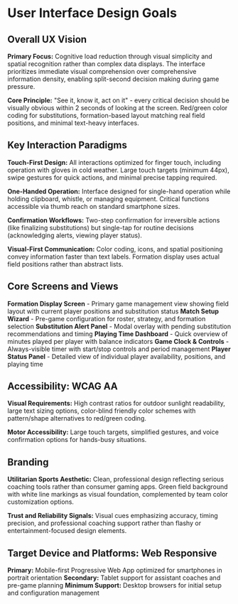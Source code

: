 # User Interface Design Goals

## Overall UX Vision

**Primary Focus:** Cognitive load reduction through visual simplicity and spatial recognition rather than complex data displays. The interface prioritizes immediate visual comprehension over comprehensive information density, enabling split-second decision making during game pressure.

**Core Principle:** "See it, know it, act on it" - every critical decision should be visually obvious within 2 seconds of looking at the screen. Red/green color coding for substitutions, formation-based layout matching real field positions, and minimal text-heavy interfaces.

## Key Interaction Paradigms

**Touch-First Design:** All interactions optimized for finger touch, including operation with gloves in cold weather. Large touch targets (minimum 44px), swipe gestures for quick actions, and minimal precise tapping required.

**One-Handed Operation:** Interface designed for single-hand operation while holding clipboard, whistle, or managing equipment. Critical functions accessible via thumb reach on standard smartphone sizes.

**Confirmation Workflows:** Two-step confirmation for irreversible actions (like finalizing substitutions) but single-tap for routine decisions (acknowledging alerts, viewing player status).

**Visual-First Communication:** Color coding, icons, and spatial positioning convey information faster than text labels. Formation display uses actual field positions rather than abstract lists.

## Core Screens and Views

**Formation Display Screen** - Primary game management view showing field layout with current player positions and substitution status
**Match Setup Wizard** - Pre-game configuration for roster, strategy, and formation selection
**Substitution Alert Panel** - Modal overlay with pending substitution recommendations and timing
**Playing Time Dashboard** - Quick overview of minutes played per player with balance indicators
**Game Clock & Controls** - Always-visible timer with start/stop controls and period management
**Player Status Panel** - Detailed view of individual player availability, positions, and playing time

## Accessibility: WCAG AA

**Visual Requirements:** High contrast ratios for outdoor sunlight readability, large text sizing options, color-blind friendly color schemes with pattern/shape alternatives to red/green coding.

**Motor Accessibility:** Large touch targets, simplified gestures, and voice confirmation options for hands-busy situations.

## Branding

**Utilitarian Sports Aesthetic:** Clean, professional design reflecting serious coaching tools rather than consumer gaming apps. Green field background with white line markings as visual foundation, complemented by team color customization options.

**Trust and Reliability Signals:** Visual cues emphasizing accuracy, timing precision, and professional coaching support rather than flashy or entertainment-focused design elements.

## Target Device and Platforms: Web Responsive

**Primary:** Mobile-first Progressive Web App optimized for smartphones in portrait orientation
**Secondary:** Tablet support for assistant coaches and pre-game planning
**Minimum Support:** Desktop browsers for initial setup and configuration management

